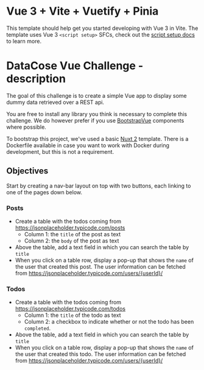 # Vue 3 + Vite + Vuetify + Pinia

This template should help get you started developing with Vue 3 in Vite. The template uses Vue 3 `<script setup>` SFCs, check out the [script setup docs](https://v3.vuejs.org/api/sfc-script-setup.html#sfc-script-setup) to learn more.


# DataCose Vue Challenge - description

The goal of this challenge is to create a simple Vue app to display some dummy data retrieved over a REST api.

You are free to install any library you think is necessary to complete this challenge. We do however prefer if you use [BootstrapVue](https://bootstrap-vue.org/) components where possible.

To bootstrap this project, we've used a basic [Nuxt 2](https://nuxtjs.org/) template. There is a Dockerfile available in case you want to work with Docker during development, but this is not a requirement.

## Objectives
Start by creating a nav-bar layout on top with two buttons, each linking to one of the pages down below.

### Posts
- Create a table with the todos coming from https://jsonplaceholder.typicode.com/posts
    - Column 1: the `title` of the post as text
    - Column 2: the `body` of the post as text
- Above the table, add a text field in which you can search the table by `title`
- When you click on a table row, display a pop-up that shows the `name` of the user that created this post. The user information can be fetched from https://jsonplaceholder.typicode.com/users/{userId}/


### Todos
- Create a table with the todos coming from https://jsonplaceholder.typicode.com/todos
    - Column 1: the `title` of the todo as text
    - Column 2: a checkbox to indicate whether or not the todo has been `completed`.
- Above the table, add a text field in which you can search the table by `title`
- When you click on a table row, display a pop-up that shows the `name` of the user that created this todo. The user information can be fetched from https://jsonplaceholder.typicode.com/users/{userId}/